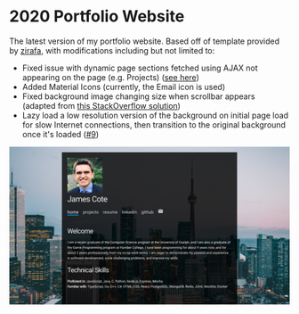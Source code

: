 # 2020 Portfolio Website

The latest version of my portfolio website. Based off of template provided by [zirafa](https://github.com/zirafa/simple-website-template), with modifications including but not limited to:

- Fixed issue with dynamic page sections fetched using AJAX not appearing on the page (e.g. Projects) ([see here](https://github.com/Coteh/coteh.github.io/commit/f2c017cf565ce4bafb3698aa50711820be8ab81d#diff-9a9569e9d73f33740eada95275da7f30R28-R34))
- Added Material Icons (currently, the Email icon is used)
- Fixed background image changing size when scrollbar appears (adapted from [this StackOverflow solution](https://stackoverflow.com/a/48705670))
- Lazy load a low resolution version of the background on initial page load for slow Internet connections, then transition to the original background once it's loaded ([#9](https://github.com/Coteh/coteh.github.io/pull/9))

![Screenshot](screenshot.png "App Screenshot")
